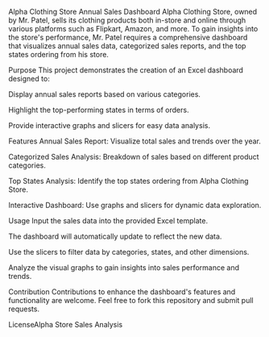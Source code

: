 Alpha Clothing Store Annual Sales Dashboard
Alpha Clothing Store, owned by Mr. Patel, sells its clothing products both in-store and online through various platforms such as Flipkart, Amazon, and more. To gain insights into the store's performance, Mr. Patel requires a comprehensive dashboard that visualizes annual sales data, categorized sales reports, and the top states ordering from his store.

Purpose
This project demonstrates the creation of an Excel dashboard designed to:

Display annual sales reports based on various categories.

Highlight the top-performing states in terms of orders.

Provide interactive graphs and slicers for easy data analysis.

Features
Annual Sales Report: Visualize total sales and trends over the year.

Categorized Sales Analysis: Breakdown of sales based on different product categories.

Top States Analysis: Identify the top states ordering from Alpha Clothing Store.

Interactive Dashboard: Use graphs and slicers for dynamic data exploration.

Usage
Input the sales data into the provided Excel template.

The dashboard will automatically update to reflect the new data.

Use the slicers to filter data by categories, states, and other dimensions.

Analyze the visual graphs to gain insights into sales performance and trends.

Contribution
Contributions to enhance the dashboard's features and functionality are welcome. Feel free to fork this repository and submit pull requests.

LicenseAlpha Store Sales Analysis

